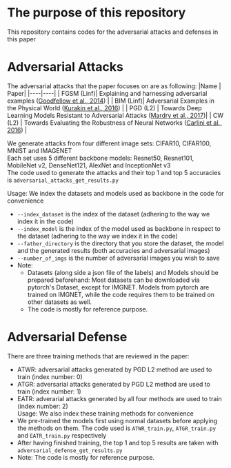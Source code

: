 # The purpose of this repository
This repository contains codes for the adversarial attacks and defenses in this paper
# Adversarial Attacks
The adversarial attacks that the paper focuses on are as following:
|Name | Paper|
|----|----|
| FGSM (Linf)| Explaining and harnessing adversarial examples ([Goodfellow et al., 2014](https://arxiv.org/abs/1412.6572)) |
| BIM (Linf)| Adversarial Examples in the Physical World ([Kurakin et al., 2016](https://arxiv.org/abs/1607.02533)) |
| PGD (L2) | Towards Deep Learning Models Resistant to Adversarial Attacks ([Mardry et al., 2017](https://arxiv.org/abs/1706.06083))|
| CW (L2) | Towards Evaluating the Robustness of Neural Networks ([Carlini et al., 2016](https://arxiv.org/abs/1608.04644)) |

We generate attacks from four different image sets: CIFAR10, CIFAR100, MNIST and IMAGENET  
Each set uses 5 different backbone models: Resnet50, Resnet101, MobileNet v2, DenseNet121, AlexNet and InceptionNet v3  
The code used to generate the attacks and their top 1 and top 5 accuracies is `adversarial_attacks_get_results.py`

Usage: We index the datasets and models used as backbone in the code for convenience
* `--index_dataset` is the index of the dataset (adhering to the way we index it in the code)
* `--index_model` is the index of the model used as backbone in respect to the dataset (adhering to the way we index it in the code)
* `--father_directory` is the directory that you store the dataset, the model and the generated results (both accuracies and adversarial images)
* `--number_of_imgs` is the number of adversarial images you wish to save
* Note:
  - Datasets (along side a json file of the labels) and Models should be prepared beforehand: Most datasets can be downloaded via pytorch's Dataset, except for IMGNET. Models from pytorch are trained on IMGNET, while the code requires them to be trained on other datasets as well.
  - The code is mostly for reference purpose.
# Adversarial Defense  
There are three training methods that are reviewed in the paper:  
* ATWR: adversarial attacks generated by PGD L2 method are used to train (index number: 0)  
* ATGR: adversarial attacks generated by PGD L2 method are used to train (index number: 1)  
* EATR: adverarial attacks generated by all four methods are used to train (index number: 2)  
Usage: We also index these training methods for convenience  
* We pre-trained the models first using normal datasets before applying the methods on them. The code used is `ATWR_train.py`, `ATGR_train.py` and `EATR_train.py` respectively  
* After having finished training, the top 1 and top 5 results are taken with `adversarial_defense_get_results.py`  
* Note: The code is mostly for reference purpose.  




